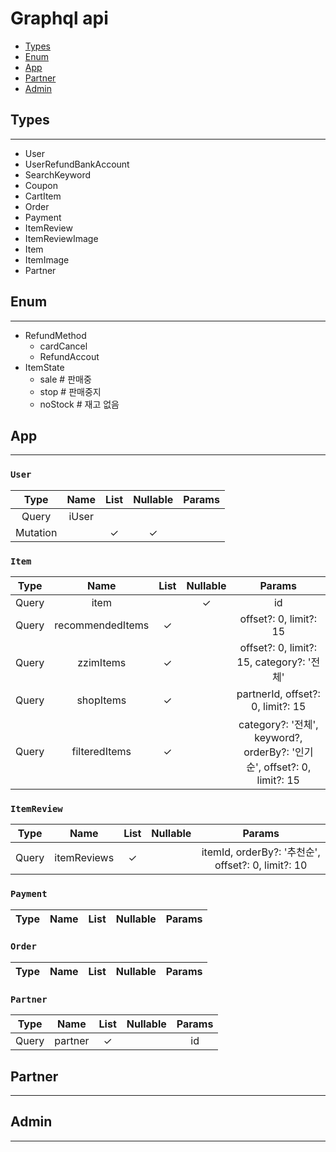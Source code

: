 # Graphql api

- [Types](#Types)
- [Enum](#Enum)
- [App](#App)
- [Partner](#Partner)
- [Admin](#Admin)

## Types
--------
- User
- UserRefundBankAccount
- SearchKeyword
- Coupon
- CartItem
- Order
- Payment
- ItemReview
- ItemReviewImage
- Item
- ItemImage
- Partner

## Enum
-------
- RefundMethod
    - cardCancel
    - RefundAccout
- ItemState 
    - sale # 판매중
    - stop # 판매중지
    - noStock # 재고 없음
## App
------
### `User`
| Type | Name | List | Nullable | Params |
|:----:|:----:|:----:|:--------:|:------:|
| Query | iUser |  |  |  |
| Mutation |  | ✓ | ✓ | |
### `Item`
| Type | Name | List | Nullable | Params |
|:----:|:----:|:----:|:--------:|:------:|
| Query | item |  | ✓ | id |
| Query | recommendedItems | ✓ |  | offset?: 0, limit?: 15 |
| Query | zzimItems | ✓ |  | offset?: 0, limit?: 15, category?: '전체' |
| Query | shopItems | ✓ |  | partnerId, offset?: 0, limit?: 15 |
| Query | filteredItems | ✓ |  | category?: '전체', keyword?, orderBy?: '인기순', offset?: 0, limit?: 15 |
### `ItemReview`
| Type | Name | List | Nullable | Params |
|:----:|:----:|:----:|:--------:|:------:|
| Query | itemReviews | ✓ |  | itemId, orderBy?: '추천순', offset?: 0, limit?: 10 |

### `Payment`
| Type | Name | List | Nullable | Params |
|:----:|:----:|:----:|:--------:|:------:|

### `Order`
| Type | Name | List | Nullable | Params |
|:----:|:----:|:----:|:--------:|:------:|

### `Partner`
| Type | Name | List | Nullable | Params |
|:----:|:----:|:----:|:--------:|:------:|
| Query | partner | ✓ |  | id |

## Partner
----------
## Admin
--------

